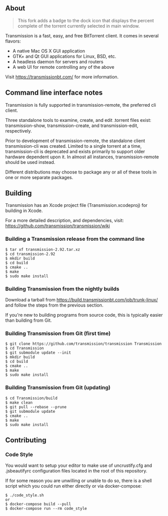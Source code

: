 ## About

> This fork adds a badge to the dock icon that displays the percent complete of the torrent currently selected in main window.

Transmission is a fast, easy, and free BitTorrent client. It comes in several flavors:
  * A native Mac OS X GUI application
  * GTK+ and Qt GUI applications for Linux, BSD, etc.
  * A headless daemon for servers and routers
  * A web UI for remote controlling any of the above

Visit https://transmissionbt.com/ for more information.

## Command line interface notes

Transmission is fully supported in transmission-remote, the preferred cli client.

Three standalone tools to examine, create, and edit .torrent files exist: transmission-show, transmission-create, and transmission-edit, respectively.

Prior to development of transmission-remote, the standalone client transmission-cli was created. Limited to a single torrent at a time, transmission-cli is deprecated and exists primarily to support older hardware dependent upon it. In almost all instances, transmission-remote should be used instead.

Different distributions may choose to package any or all of these tools in one or more separate packages.

## Building

Transmission has an Xcode project file (Transmission.xcodeproj) for building in Xcode.

For a more detailed description, and dependencies, visit: https://github.com/transmission/transmission/wiki

### Building a Transmission release from the command line

    $ tar xf transmission-2.92.tar.xz
    $ cd transmission-2.92
    $ mkdir build
    $ cd build
    $ cmake ..
    $ make
    $ sudo make install

### Building Transmission from the nightly builds

Download a tarball from https://build.transmissionbt.com/job/trunk-linux/ and follow the steps from the previous section.

If you're new to building programs from source code, this is typically easier than building from Git.

### Building Transmission from Git (first time)

    $ git clone https://github.com/transmission/transmission Transmission
    $ cd Transmission
    $ git submodule update --init
    $ mkdir build
    $ cd build
    $ cmake ..
    $ make
    $ sudo make install

### Building Transmission from Git (updating)

    $ cd Transmission/build
    $ make clean
    $ git pull --rebase --prune
    $ git submodule update
    $ cmake ..
    $ make
    $ sudo make install

## Contributing

### Code Style

You would want to setup your editor to make use of uncrustify.cfg and .jsbeautifyrc configuration files located in the root of this repository.

If for some reason you are unwilling or unable to do so, there is a shell script which you could run either directly or via docker-compose:

    $ ./code_style.sh
    or
    $ docker-compose build --pull
    $ docker-compose run --rm code_style
